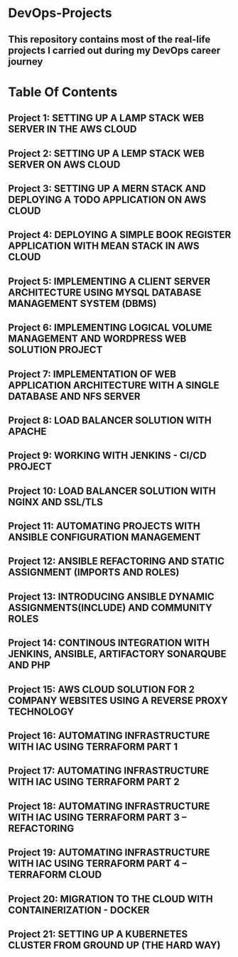 # DevOps-Projects


## This repository contains most of the real-life projects I carried out during my DevOps career journey

# Table Of Contents
## Project 1: SETTING UP A LAMP STACK WEB SERVER IN THE AWS CLOUD

## Project 2: SETTING UP A LEMP STACK WEB SERVER ON AWS CLOUD

## Project 3: SETTING UP A MERN STACK AND DEPLOYING A TODO APPLICATION ON AWS CLOUD

## Project 4: DEPLOYING A SIMPLE BOOK REGISTER APPLICATION WITH MEAN STACK IN AWS CLOUD

## Project 5: IMPLEMENTING A CLIENT SERVER ARCHITECTURE USING MYSQL DATABASE MANAGEMENT SYSTEM (DBMS)

## Project 6: IMPLEMENTING LOGICAL VOLUME MANAGEMENT AND WORDPRESS WEB SOLUTION PROJECT

## Project 7: IMPLEMENTATION OF WEB APPLICATION ARCHITECTURE WITH A SINGLE DATABASE AND NFS SERVER

## Project 8: LOAD BALANCER SOLUTION WITH APACHE

## Project 9: WORKING WITH JENKINS - CI/CD PROJECT

## Project 10: LOAD BALANCER SOLUTION WITH NGINX AND SSL/TLS

## Project 11: AUTOMATING PROJECTS WITH ANSIBLE CONFIGURATION MANAGEMENT

## Project 12: ANSIBLE REFACTORING AND STATIC ASSIGNMENT (IMPORTS AND ROLES)

## Project 13: INTRODUCING ANSIBLE DYNAMIC ASSIGNMENTS(INCLUDE) AND COMMUNITY ROLES

## Project 14: CONTINOUS INTEGRATION WITH JENKINS, ANSIBLE, ARTIFACTORY SONARQUBE AND PHP

## Project 15: AWS CLOUD SOLUTION FOR 2 COMPANY WEBSITES USING A REVERSE PROXY TECHNOLOGY

## Project 16: AUTOMATING INFRASTRUCTURE WITH IAC USING TERRAFORM PART 1

## Project 17: AUTOMATING INFRASTRUCTURE WITH IAC USING TERRAFORM PART 2

## Project 18: AUTOMATING INFRASTRUCTURE WITH IAC USING TERRAFORM PART 3 – REFACTORING

## Project 19: AUTOMATING INFRASTRUCTURE WITH IAC USING TERRAFORM PART 4 – TERRAFORM CLOUD

## Project 20: MIGRATION TO THE CLOUD WITH CONTAINERIZATION - DOCKER

## Project 21: SETTING UP A KUBERNETES CLUSTER FROM GROUND UP (THE HARD WAY)
